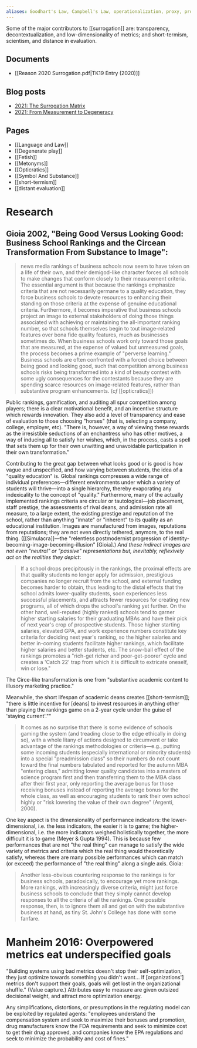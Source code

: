 ```yaml
---
aliases: Goodhart's Law, Campbell's Law, operationalization, proxy, proxies, surrogate, surrogates
---
```


Some of the major contributors to [[surrogation]] are: transparency, decontextualization, and low-dimensionality of metrics; and short-termism, scientism, and distance in evaluation.

## Documents
- [[Reason 2020 Surrogation.pdf|TK19 Entry (2020)]]

## Blog posts
- [2021: The Surrogation Matrix](https://suspendedreason.com/2021/02/02/the-surrogation-matrix/)
- [2021: From Measurement to Degeneracy](https://suspendedreason.com/2021/01/15/from-measurement-to-degeneration/)

## Pages
- [[Language and Law]]
- [[Degenerate play]]
- [[Fetish]]
- [[Metonyms]]
- [[Opticratics]]
- [[Symbol And Substance]]
- [[short-termism]]
- [[distant evaluation]]

# Research

## Gioia 2002, "Being Good Versus Looking Good: Business School Rankings and the Circean Transformation From Substance to Image":

> news media rankings of business schools now seem to have taken on a life of their own, and their demigod-like character forces all schools to make changes that conform closely to their measurement criteria.
> The essential argument is that because the rankings emphasize criteria that are not necessarily germane to a quality education, they force business schools to devote resources to enhancing their standing on those criteria at the expense of genuine educational criteria. Furthermore, it becomes imperative that business schools project an image to external stakeholders of doing those things associated with achieving or maintaining the all-important ranking number, so that schools themselves begin to tout image-related features over bona fide quality features, much as businesses sometimes do. When business schools work only toward those goals that are measured, at the expense of valued but unmeasured goals, the process becomes a prime example of "perverse learning."
> Business schools are often confronted with a forced choice between being good and looking good, such that competition among business schools risks being transformed into a kind of beauty contest with some ugly consequences for the contestants because they are spending scarce resources on image-related features, rather than substantive program enhancements. (*cf* [[opticratics]])

Public rankings, gamification, and auditing all spur competition among players; there is a clear motivational benefit, and an incentive structure which rewards innovation. They also add a level of transparency and ease of evaluation to those choosing "horses" (that is, selecting a company, college, employer, etc). "There is, however, a way of viewing these rewards as the irresistible seductions of an enchantress who has other motives, a way of inducing all to satisfy her wishes, which, in the process, casts a spell that sets them up for their own unwitting and unavoidable participation in their own transformation."

Contributing to the great gap between what looks good or is good is how vague and unspecified, and how varying between students, the idea of a "quality education" is. Global rankings compresses a wide range of individual preferences—different environments under which a variety of students will thrive—into a single hierarchy, thereby evaporating any indexicality to the concept of "quality." Furthermore, many of the actually implemented rankings criteria are circular or tautological—job placement, staff prestige, the assessments of rival deans, and admission rate all measure, to a large extent, the existing prestige and reputation of the school, rather than anything "innate" or "inherent" to its quality as an educational institution. Images are manufactured from images, reputations from reputations; they are not even directly tethered, anymore, to the real thing. ([[Simulacra]]—the "relentless postmodernist progression of identity-becoming-image-becoming-illusion" [Gioia].) _And these indirect images are not even "neutral" or "passive" representations but, inevitably, reflexively act on the realities they depict_:

> If a school drops precipitously in the rankings, the proximal effects are that quality students no longer apply for admission, prestigious companies no longer recruit from the school, and external funding becomes harder to obtain, thus leading to the distal effects that the school admits lower-quality students, soon experiences less successful placements, and attracts fewer resources for creating new programs, all of which drops the school's ranking yet further. On the other hand, well-reputed (highly ranked) schools tend to garner higher starting salaries for their graduating MBAs and have their pick of next year's crop of prospective students. Those higher starting salaries, elevated GPA, and work experience numbers constitute key criteria for deciding next year's ranking, so the higher salaries and better in-coming students facilitate higher rankings, which facilitate higher salaries and better students, etc. The snow-ball effect of the rankings promotes a "rich-get richer and poor-get-poorer' cycle and creates a 'Catch 22' trap from which it is difficult to extricate oneself, win or lose."

The Circe-like transformation is one from "substantive academic content to illusory marketing practice."

Meanwhile, the short lifespan of academic deans creates [[short-termism]]; "there is little incentive for [deans] to invest resources in anything other than playing the rankings game on a 2-year cycle under the guise of 'staying current'.""

> It comes as no surprise that there is some evidence of schools gaming the system (and treading close to the edge ethically in doing so), with a whole litany of actions designed to circumvent or take advantage of the rankings methodologies or criteria—e.g., putting some incoming students (especially international or minority students) into a special "preadmission class" so their numbers do not count toward the final numbers tabulated and reported for the autumn MBA "entering class," admitting lower quality candidates into a masters of science program first and then transferring them to the MBA class after their first year, only reporting the average bonus for those receiving bonuses instead of reporting the average bonus for the whole class, as well as encouraging students to rank their own school highly or "risk lowering the value of their own degree" (Argenti, 2000).

One key aspect is the dimensionality of performance indicators: the lower-dimensional, i.e. the less indicators, the easier it is to game; the higher-dimensional, i.e. the more indicators weighed holistically together, the more difficult it is to game (Meyer & Gupta 1994). This is because few performances that are not "the real thing" can manage to satisfy the wide variety of metrics and criteria which the real thing would theoretically satisfy, whereas there are many possible performances which can match (or exceed) the performance of "the real thing" along a single axis. Gioia:

> Another less-obvious countering response to the rankings is for business schools, paradoxically, to encourage yet more rankings. More rankings, with increasingly diverse criteria, might just force business schools to conclude that they simply cannot develop responses to all the criteria of all the rankings. One possible response, then, is to ignore them all and get on with the substantive business at hand, as tiny St. John's College has done with some fanfare.

# Manheim 2016: Overpowered metrics eat underspecified goals

"Building systems using bad metrics doesn't stop their self-optimization, they just optimize towards something you didn't want... If [organizations'] metrics don't support their goals, goals will get lost in the organizational shuffle." (Value capture.) Attributes easy to measure are given outsized decisional weight, and attract more optimization energy. 

Any simplifications, distortions, or presumptions in the regulating model can be exploited by regulated agents: "employees understand the compensation system and seek to maximize their bonuses and promotion, drug manufacturers know the FDA requirements and seek to minimize cost to get their drug approved, and companies know the EPA regulations and seek to minimize the probability and cost of fines."